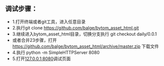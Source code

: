 ## 调试步骤：
- 1.打开终端或者git工具，进入任意目录
- 2.执行git clone https://github.com/balge/bytom_asset_html.git
- 3.继续进入bytom_asset_html目录，切换分支执行 git checkout daily/0.0.1
- 或者合并23步骤，打开 https://github.com/balge/bytom_asset_html/archive/master.zip 下载文件
- 4.执行 python -m SimpleHTTPServer 8080
- 5.打开[127.0.0.1:8080](http://127.0.0.1:8080)调试页面
